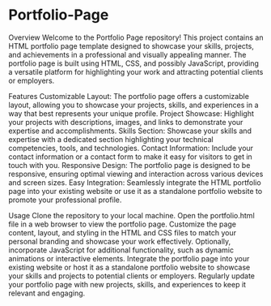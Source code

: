 # Portfolio-Page

Overview
Welcome to the Portfolio Page repository! This project contains an HTML portfolio page template designed to showcase your skills, projects, and achievements in a professional and visually appealing manner. The portfolio page is built using HTML, CSS, and possibly JavaScript, providing a versatile platform for highlighting your work and attracting potential clients or employers.

Features
Customizable Layout: The portfolio page offers a customizable layout, allowing you to showcase your projects, skills, and experiences in a way that best represents your unique profile.
Project Showcase: Highlight your projects with descriptions, images, and links to demonstrate your expertise and accomplishments.
Skills Section: Showcase your skills and expertise with a dedicated section highlighting your technical competencies, tools, and technologies.
Contact Information: Include your contact information or a contact form to make it easy for visitors to get in touch with you.
Responsive Design: The portfolio page is designed to be responsive, ensuring optimal viewing and interaction across various devices and screen sizes.
Easy Integration: Seamlessly integrate the HTML portfolio page into your existing website or use it as a standalone portfolio website to promote your professional profile.

Usage
Clone the repository to your local machine.
Open the portfolio.html file in a web browser to view the portfolio page.
Customize the page content, layout, and styling in the HTML and CSS files to match your personal branding and showcase your work effectively.
Optionally, incorporate JavaScript for additional functionality, such as dynamic animations or interactive elements.
Integrate the portfolio page into your existing website or host it as a standalone portfolio website to showcase your skills and projects to potential clients or employers.
Regularly update your portfolio page with new projects, skills, and experiences to keep it relevant and engaging.
